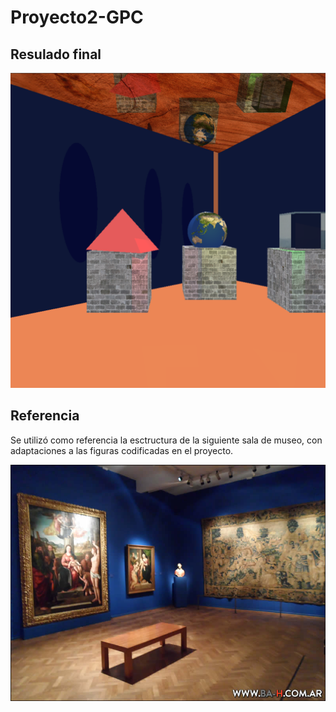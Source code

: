 # Proyecto2-GPC
## Resulado final
![Image text](https://github.com/carrillo21108/Proyecto2-GPC/blob/main/screenshot.png)

## Referencia
Se utilizó como referencia la esctructura de la siguiente sala de museo, con adaptaciones a las figuras codificadas en el proyecto.

![Image text](https://github.com/carrillo21108/Proyecto2-GPC/blob/main/referencia.jpg)
